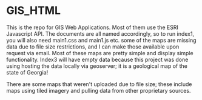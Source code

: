 # GIS_HTML
This is the repo for GIS Web Applications. Most of them use the ESRI Javascript API. 
The documents are all named accordingly, so to run index1, you will also need main1.css and main1.js etc. some of the maps are missing data due to file
size restrictions, and I can make those available upon request via email. Most of these maps are pretty simple and display simple functionality. Index3 will have empty data because this project was done using hosting the data locally via geoserver; it is a geological map of the state of Georgia!

There are some maps that weren't uploaded due to file size; these include maps using tiled imagery and pulling data from other proprietary sources.
